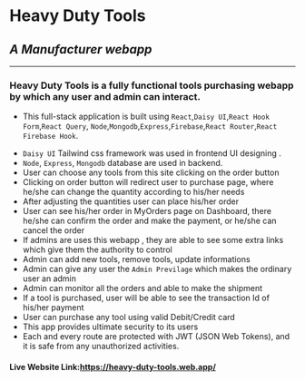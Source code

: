 # **Heavy Duty Tools**

## _A Manufacturer webapp_

---

### Heavy Duty Tools is a fully functional tools purchasing webapp by which any user and admin can interact.

- This full-stack application is built using `React`,`Daisy UI`,`React Hook Form`,`React Query`, `Node`,`Mongodb`,`Express`,`Firebase`,`React Router`,`React Firebase Hook`.

* `Daisy UI` Tailwind css framework was used in frontend UI designing .
* `Node`, `Express`, `Mongodb` database are used in backend.
* User can choose any tools from this site clicking on the order button
* Clicking on order button will redirect user to purchase page, where he/she can change the quantity according to his/her needs
* After adjusting the quantities user can place his/her order
* User can see his/her order in MyOrders page on Dashboard, there he/she can confirm the order and make the payment, or he/she can cancel the order
* If admins are uses this webapp , they are able to see some extra links which give them the authority to control
* Admin can add new tools, remove tools, update informations
* Admin can give any user the `Admin Previlage` which makes the ordinary user an admin
* Admin can monitor all the orders and able to make the shipment
* If a tool is purchased, user will be able to see the transaction Id of his/her payment
* User can purchase any tool using valid Debit/Credit card
* This app provides ultimate security to its users
* Each and every route are protected with JWT (JSON Web Tokens), and it is safe from any unauthorized activities.

#### Live Website Link:https://heavy-duty-tools.web.app/
